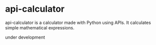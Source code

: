 # api-calculator
api-calculator is a calculator made with Python using APIs. It calculates simple mathematical expressions.

under development
